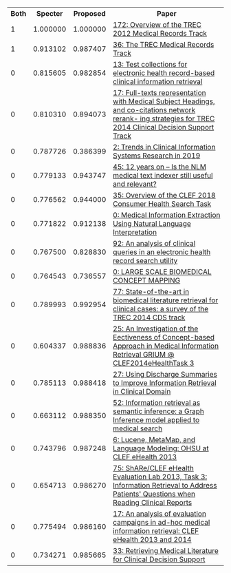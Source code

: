 <html><table><tr>
<th>Both</th>
<th>Specter</th>
<th>Proposed</th>
<th>Paper</th>
</tr>
<tr>
<td>1</td>
<td>1.000000</td>
<td>1.000000</td>
<td><a href="https://www.semanticscholar.org/paper/e5acdfa143bbb03dc5ccb80864deee0219de8dee">172: Overview of the TREC 2012 Medical Records Track</a></td>
</tr>
<tr>
<td>1</td>
<td>0.913102</td>
<td>0.987407</td>
<td><a href="https://www.semanticscholar.org/paper/5ef84a6f702fd8e48a9fd9efc43a177238ed034c">36: The TREC Medical Records Track</a></td>
</tr>
<tr>
<td>0</td>
<td>0.815605</td>
<td>0.982854</td>
<td><a href="https://www.semanticscholar.org/paper/e7a62914c1d4da49f842a747d449337403500420">13: Test collections for electronic health record-based clinical information retrieval</a></td>
</tr>
<tr>
<td>0</td>
<td>0.810310</td>
<td>0.894073</td>
<td><a href="https://www.semanticscholar.org/paper/c433ef4a092eb7f42b1ca13ca71ddd03c50c52ae">17: Full-texts representation with Medical Subject Headings, and co-citations network rerank- ing strategies for TREC 2014 Clinical Decision Support Track</a></td>
</tr>
<tr>
<td>0</td>
<td>0.787726</td>
<td>0.386399</td>
<td><a href="https://www.semanticscholar.org/paper/c14dcc88f9ec3c94aeaed5faf3f56fcf6c1bdac3">2: Trends in Clinical Information Systems Research in 2019</a></td>
</tr>
<tr>
<td>0</td>
<td>0.779133</td>
<td>0.943747</td>
<td><a href="https://www.semanticscholar.org/paper/a7b94b558c8430c24e913451e79ef81f4582c7ae">45: 12 years on – Is the NLM medical text indexer still useful and relevant?</a></td>
</tr>
<tr>
<td>0</td>
<td>0.776562</td>
<td>0.944000</td>
<td><a href="https://www.semanticscholar.org/paper/82182ac1b46f5cd8d3e5b35115a7728a6dddc9c4">35: Overview of the CLEF 2018 Consumer Health Search Task</a></td>
</tr>
<tr>
<td>0</td>
<td>0.771822</td>
<td>0.912138</td>
<td><a href="https://www.semanticscholar.org/paper/4096f8c630bb6c46917bb6b67b680f3b7a542332">0: Medical Information Extraction Using Natural Language Interpretation</a></td>
</tr>
<tr>
<td>0</td>
<td>0.767500</td>
<td>0.828830</td>
<td><a href="https://www.semanticscholar.org/paper/dfa8ab21141928352820712bae8d15831326f7cc">92: An analysis of clinical queries in an electronic health record search utility</a></td>
</tr>
<tr>
<td>0</td>
<td>0.764543</td>
<td>0.736557</td>
<td><a href="https://www.semanticscholar.org/paper/64b82eaa89635f63c99fd9c060b18b47f8ea47a7">0: LARGE SCALE BIOMEDICAL CONCEPT MAPPING</a></td>
</tr>
<tr>
<td>0</td>
<td>0.789993</td>
<td>0.992954</td>
<td><a href="https://www.semanticscholar.org/paper/298f2c07d2a655d7d4671b58146467db91ca1da6">77: State-of-the-art in biomedical literature retrieval for clinical cases: a survey of the TREC 2014 CDS track</a></td>
</tr>
<tr>
<td>0</td>
<td>0.604337</td>
<td>0.988836</td>
<td><a href="https://www.semanticscholar.org/paper/cb1c7e43860b396cb71821046019fd26e813f739">25: An Investigation of the Eectiveness of Concept-based Approach in Medical Information Retrieval GRIUM @ CLEF2014eHealthTask 3</a></td>
</tr>
<tr>
<td>0</td>
<td>0.785113</td>
<td>0.988418</td>
<td><a href="https://www.semanticscholar.org/paper/654dc53dd09d85d84d7786314dee664ecefcfb28">27: Using Discharge Summaries to Improve Information Retrieval in Clinical Domain</a></td>
</tr>
<tr>
<td>0</td>
<td>0.663112</td>
<td>0.988350</td>
<td><a href="https://www.semanticscholar.org/paper/49c6cc0b9f25fa6f35f336108e1f03f4de7a2917">52: Information retrieval as semantic inference: a Graph Inference model applied to medical search</a></td>
</tr>
<tr>
<td>0</td>
<td>0.743796</td>
<td>0.987248</td>
<td><a href="https://www.semanticscholar.org/paper/a17ec75e6aad2c8a0be05574ce8829e1d40e9c4b">6: Lucene, MetaMap, and Language Modeling: OHSU at CLEF eHealth 2013</a></td>
</tr>
<tr>
<td>0</td>
<td>0.654713</td>
<td>0.986270</td>
<td><a href="https://www.semanticscholar.org/paper/0bc2143c31f1a9d5646964ae74130825c4f76621">75: ShARe/CLEF eHealth Evaluation Lab 2013, Task 3: Information Retrieval to Address Patients' Questions when Reading Clinical Reports</a></td>
</tr>
<tr>
<td>0</td>
<td>0.775494</td>
<td>0.986160</td>
<td><a href="https://www.semanticscholar.org/paper/635774d2ce89ed8997a32edd4c80a9c48d1b2e9a">17: An analysis of evaluation campaigns in ad-hoc medical information retrieval: CLEF eHealth 2013 and 2014</a></td>
</tr>
<tr>
<td>0</td>
<td>0.734271</td>
<td>0.985665</td>
<td><a href="https://www.semanticscholar.org/paper/1c09bbe0603fde278384d8858d0d6f767a921ceb">33: Retrieving Medical Literature for Clinical Decision Support</a></td>
</tr>
</table></html>

